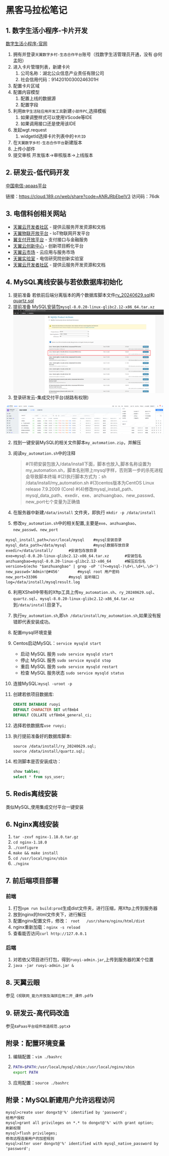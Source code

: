 # 黑客马拉松笔记

## 1. 数字生活小程序-卡片开发

[数字生活小程序-官网](https://miniapp.cloud.189.cn/doc/miniapp/develop/devtools/download.html)

1. 拥有并登录`天翼数字乡村-生态合作平台`账号（找数字生活管理员开通，没有 @何孟阳）
2. 进入卡片管理列表，新建卡片
   1. 公司名称：湖北公众信息产业责任有限公司
   2. 社会信用代码：91420100300246301H
3. 配置卡片区域
4. 配置内容模型
   1. 配置上线的数据源
   2. 配置字段
5. 利用`数字生活轻应用开发工具`新建`小部件PC`,选择模板
   1. 如果调整样式可以使用VScode等IDE
   2. 如果调用接口还是使用该IDE
6. 发起wgt.request
   1. widgetId选择卡片列表中的`卡片ID`
7. 在`天翼数字乡村-生态合作平台`新建版本
8. 上传小部件
9. 提交审核 开发版本->审核版本->上线版本

## 2. 研发云-低代码开发

[中国电信-apaas平台](https://www.ctapaas.cn/)

链接：https://cloud.189.cn/web/share?code=ANRJRbEbeIV3
访问码：76dk

## 3. 电信科创相关网站

- [天翼云开发者社区](https://developer.ctyun.cn/) - 提供云服务开发资源和文档
- [天翼物联开放平台](https://iot.ctiot.cn/) - IoT物联网开发平台
- [翼支付开放平台](https://open.bestpay.com.cn/) - 支付接口与金融服务
- [天翼云创新中心](https://www.ctyun.cn/innovation) - 创新项目孵化平台
- [天翼云市场](https://app.ctyun.cn/) - 云应用与服务市场
- [天翼实验室](https://ty.ctlab.cn/) - 电信研究院创新实验室
- [天翼云开发者社区](https://developer.ctyun.cn/) - 提供云服务开发资源和文档

## 4. MySQL离线安装与若依数据库初始化

1. 提前准备 若依前后端分离版本的两个数据库脚本文件[ry_20240629.sql](https://gitee.com/y_project/RuoYi-Vue/blob/master/sql/ry_20240629.sql)和[quartz.sql](https://gitee.com/y_project/RuoYi-Vue/blob/master/sql/quartz.sql)
2. 提前准备 MySQL安装包`mysql-8.0.20-linux-glibc2.12-x86_64.tar.xz`![image-20241209102745307](images/黑客马拉松笔记/image-20241209102745307.png)
3. 登录研发云-集成交付平台(胡路有权限)

![image-20241209101313231](images/黑客马拉松笔记/image-20241209101313231.png)

2. 找到一键安装MySQL的相关文件脚本`my_automation.zip`，并解压

3. 阅读`my_automation.sh`中的注释

   > #(1)把安装包放入/data/install下面，脚本也放入,脚本名称设置为my_automation.sh，脚本名别带上mysql字样，否则第一步的杀死进程会导致脚本终端
   > #(2)执行脚本方式为：sh /data/install/my_automation.sh
   > #(3)centos版本为CentOS Linux release 7.9.2009 (Core)
   > #(4)修改mysql_install_path、mysql_data_path、exedir、exe、anzhuangbao、new_passwd、new_port七个变量为正确值

4. 在服务器中新建`/data/install` 文件夹，即执行 `mkdir -p /data/install`
5. 修改`my_automation.sh`中的相关配置,主要是`exe`、`anzhuangbao`、`new_passwd`、`new_port`

```
mysql_install_path=/usr/local/mysql    #mysql安装目录
mysql_data_path=/data/mysql			   #mysql数据存放目录
exedir=/data/install/       #安装包存放目录
exe=mysql-8.0.20-linux-glibc2.12-x86_64.tar.xz       #安装包名
anzhuangbao=mysql-8.0.20-linux-glibc2.12-x86_64      #解压后包名
version=$(echo "$anzhuangbao" | grep -oP '(?<=mysql-)\d+\.\d+\.\d+')
new_passwd='Admin!@#456'	    #mysql root 用户密码
new_port=33306				#mysql 监听端口
log=/data/install/mysqlresult.log
```

6. 利用XShell中带有的Xftp工具上传`my_automation.sh`、`ry_20240629.sql`、`quartz.sql`、`mysql-8.0.20-linux-glibc2.12-x86_64.tar.xz `到`/data/install`目录下。
7. 执行`my_automation.sh`,即`sh /data/install/my_automation.sh`,如果没有报错即代表安装成功。
8. 配置mysql环境变量
9. Centos启动MySQL：`service mysqld start`
   - 启动 MySQL 服务 `sudo service mysqld start`
   - 停止 MySQL 服务 `sudo service mysqld stop`
   - 重启 MySQL 服务 `sudo service mysqld restart`
   - 检查 MySQL 服务状态 `sudo service mysqld status`

9. 连接MySQL:`mysql -uroot -p`

10. 创建若依项目数据库:

    ```sql
    CREATE DATABASE ruoyi
    DEFAULT CHARACTER SET utf8mb4
    DEFAULT COLLATE utf8mb4_general_ci;
    ```

11. 选择若依数据库`use ruoyi;`

12. 执行提前准备好的数据库脚本:

    ```
    source /data/install/ry_20240629.sql;
    source /data/install/quartz.sql;
    ```

13. 检测脚本是否安装成功：

    ```sql
    show tables;
    select * from sys_user;
    ```





## 5. Redis离线安装

类似MySQL,使用集成交付平台一键安装

## 6. Nginx离线安装

1. `tar -zxvf nginx-1.18.0.tar.gz`
2. `cd nginx-1.18.0`
3. `./configure`
4. `make && make install`
5. `cd /usr/local/nginx/sbin`
6. `./nginx`

## 7. 前后端项目部署

### 前端

1. 打包`npm run build:prod`生成dist文件夹，进行压缩，用Xftp上传到服务器
2. 放到nginx的html文件夹下，进行解压
3. 配置nginx配置文件，修改：` root   /usr/share/nginx/html/dist`
4. nginx重新加载：`nginx -s reload`
5. 查看能否访问`curl http://127.0.0.1`

### 后端

1. 对若依父项目进行打包，得到`ruoyi-admin.jar`,上传到服务器的某个位置
2. `java -jar ruoyi-admin.jar &`



## 8. 天翼云眼

参见`《视联网_能力开放及海拼应用二开_课件.pdf》`

## 9. 研发云-高代码改造

参见`《aPaas平台组件改造规范.pptx》`



## 附录：配置环境变量

1. 编辑配置：`vim ./bashrc`

2. ```bash
   PATH=$PATH:/usr/local/mysql/sbin:/usr/local/nginx/sbin
   export PATH
   ```

3. 应用配置：`source ./bashrc`

## 附录：MySQL新建用户允许远程访问

```
mysql>create user dongxt@'%' identified by 'password';
给用户授权
mysql>grant all privileges on *.* to dongxt@'%' with grant option;
刷新权限
mysql>flush privileges;
修改远程连接用户的加密规则
mysql>alter user dongxt@'%' identified with mysql_native_password by 'password';
```
